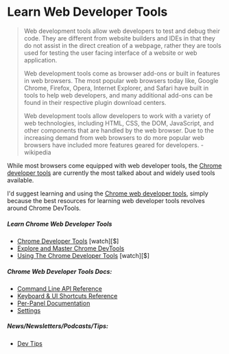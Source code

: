 # Learn Web Developer Tools

> Web development tools allow web developers to test and debug their code. They are different from website builders and IDEs in that they do not assist in the direct creation of a webpage, rather they are tools used for testing the user facing interface of a website or web application.
>
> Web development tools come as browser add-ons or built in features in web browsers. The most popular web browsers today like, Google Chrome, Firefox, Opera, Internet Explorer, and Safari have built in tools to help web developers, and many additional add-ons can be found in their respective plugin download centers.
>
> Web development tools allow developers to work with a variety of web technologies, including HTML, CSS, the DOM, JavaScript, and other components that are handled by the web browser. Due to the increasing demand from web browsers to do more popular web browsers have included more features geared for developers. - wikipedia

While most browsers come equipped with web developer tools, the [Chrome developer tools](https://developers.google.com/web/tools/chrome-devtools/) are currently the most talked about and widely used tools available.

I'd suggest learning and using the [Chrome web developer tools](https://developers.google.com/web/tools/chrome-devtools/), simply because the best resources for learning web developer tools revolves around Chrome DevTools. 

##### Learn Chrome Web Developer Tools

* [Chrome Developer Tools](https://code.tutsplus.com/courses/chrome-developer-tools) [watch][$]
* [Explore and Master Chrome DevTools](http://discover-devtools.codeschool.com/)
* [Using The Chrome Developer Tools](http://www.pluralsight.com/courses/chrome-developer-tools) [watch][$]

##### Chrome Web Developer Tools Docs:

* [Command Line API Reference](https://developers.google.com/web/tools/javascript/command-line/command-line-reference?hl=en)
* [Keyboard & UI Shortcuts Reference](https://developers.google.com/web/tools/iterate/inspect-styles/shortcuts)
* [Per-Panel Documentation](https://developers.google.com/web/tools/chrome-devtools/#docs)
* [Settings](https://developer.chrome.com/devtools/docs/settings)

##### News/Newsletters/Podcasts/Tips:

* [Dev Tips](https://umaar.com/dev-tips/)





















 






